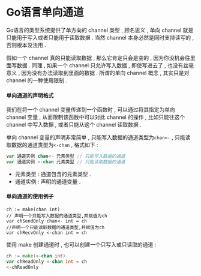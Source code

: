 # Go语言单向通道

Go语言的类型系统提供了单方向的 channel 类型 , 顾名思义 , 单向 channel 就是只能用于写入或者只能用于读取数据 . 当然 channel 本身必然是同时支持读写的 , 否则根本没法用 .

假如一个 channel 真的只能读取数据 , 那么它肯定只会是空的 , 因为你没机会往里面写数据 . 同理 , 如果一个 channel 只允许写入数据 , 即使写进去了 , 也没有丝毫意义 , 因为没有办法读取到里面的数据 . 所谓的单向 channel 概念 , 其实只是对 channel 的一种使用限制 .

#### 单向通道的声明格式

我们在将一个 channel 变量传递到一个函数时 , 可以通过将其指定为单向 channel 变量 , 从而限制该函数中可以对此 channel 的操作 , 比如只能往这个 channel 中写入数据 , 或者只能从这个 channel 读取数据 .

单向 channel 变量的声明非常简单 , 只能写入数据的通道类型为`chan<-` , 只能读取数据的通道类型为`<-chan` , 格式如下 :

```go
var 通道实例 chan<- 元素类型 // 只能写入数据的通道
var 通道实例 <-chan 元素类型 // 只能读取数据的通道
```

* 元素类型 : 通道包含的元素类型 . 
* 通道实例 : 声明的通道变量 . 

#### 单向通道的使用例子

```
ch := make(chan int)
// 声明一个只能写入数据的通道类型,并赋值为ch
var chSendOnly chan<- int = ch
//声明一个只能读取数据的通道类型,并赋值为ch
var chRecvOnly <-chan int = ch
```

使用 make 创建通道时 , 也可以创建一个只写入或只读取的通道 : 

```go
ch := make(<-chan int)
var chReadOnly <-chan int = ch
<-chReadOnly
```



